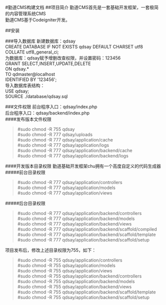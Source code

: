 #勤道CMS构建文档
##项目简介
勤道CMS首先是一套基础开发框架，一套极简的内容管理系统CMS  
勤道CMS基于Codeigniter开发。  

##安装

###导入数据库
新建数据库：qdsay  
CREATE DATABASE IF NOT EXISTS qdsay DEFAULT CHARSET utf8 COLLATE utf8_general_ci;  
为数据库：qdsay赋予增删改查权限，并设置密码：123456  
GRANT SELECT,INSERT,UPDATE,DELETE  
ON qdsay.*  
TO qdmaster@localhost  
IDENTIFIED BY '123456';  
导入数据库表结构：  
USE qdsay;  
SOURCE ./database/qdsay.sql  

###文件权限
前台程序入口：qdsay/index.php  
后台程序入口：qdsay/backend/index.php  
####发布版本文件权限
> \#sudo chmod -R 755 qdsay  
> \#sudo chmod -R 777 qdsay/uploads  
> \#sudo chmod -R 777 qdsay/application/cache  
> \#sudo chmod -R 777 qdsay/application/logs  
> \#sudo chmod -R 777 qdsay/application/backend/cache  
> \#sudo chmod -R 777 qdsay/application/backend/logs  

####开发版本目录权限
勤道基础开发框架chu拥有一个高度自定义的代码生成器
#####前台目录权限
> \#sudo chmod -R 777 qdsay/application/controllers  
> \#sudo chmod -R 777 qdsay/application/models  
> \#sudo chmod -R 777 qdsay/application/views  

#####后台目录权限
> \#sudo chmod -R 777 qdsay/application/backend/controllers  
> \#sudo chmod -R 777 qdsay/application/backend/models  
> \#sudo chmod -R 777 qdsay/application/backend/views  
> \#sudo chmod -R 777 qdsay/application/backend/scaffold/compiled  
> \#sudo chmod -R 777 qdsay/application/backend/scaffold/template  
> \#sudo chmod -R 777 qdsay/application/backend/scaffold/setup  

项目发布后，修改上述目录权限为755，如下：
> \#sudo chmod -R 755 qdsay/application/controllers  
> \#sudo chmod -R 755 qdsay/application/models  
> \#sudo chmod -R 755 qdsay/application/views  
> \#sudo chmod -R 755 qdsay/application/backend/controllers  
> \#sudo chmod -R 755 qdsay/application/backend/models  
> \#sudo chmod -R 755 qdsay/application/backend/views  
> \#sudo chmod -R 755 qdsay/application/backend/scaffold/template  
> \#sudo chmod -R 755 qdsay/application/backend/scaffold/setup  